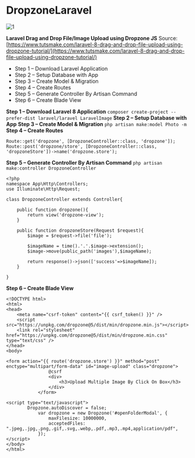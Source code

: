 # DropzoneLaravel
![1](https://user-images.githubusercontent.com/35005761/207071923-bc8f0ca1-f1a1-44e4-8b35-9a9440bd5c4b.jpg)



**Laravel Drag and Drop File/Image Upload using Dropzone JS**
Source: [https://www.tutsmake.com/laravel-8-drag-and-drop-file-upload-using-dropzone-tutorial/](https://www.tutsmake.com/laravel-8-drag-and-drop-file-upload-using-dropzone-tutorial/)

- Step 1 – Download Laravel Application
- Step 2 – Setup Database with App
- Step 3 – Create Model & Migration
- Step 4 – Create Routes
- Step 5 – Generate Controller By Artisan Command
- Step 6 – Create Blade View



**Step 1 – Download Laravel 8 Application**
`composer create-project --prefer-dist laravel/laravel LaravelImage`
**Step 2 – Setup Database with App**
**Step 3 – Create Model & Migration**
`php artisan make:model Photo -m`
**Step 4 – Create Routes**
```
Route::get('dropzone', [DropzoneController::class, 'dropzone']);
Route::post('dropzone/store', [DropzoneController::class, 'dropzoneStore'])->name('dropzone.store');

```
**Step 5 – Generate Controller By Artisan Command**
`php artisan make:controller DropzoneController
`

```
<?php
namespace App\Http\Controllers;
use Illuminate\Http\Request;
    
class DropzoneController extends Controller{
    
    public function dropzone(){
        return view('dropzone-view');
    }     

    public function dropzoneStore(Request $request){
        $image = $request->file('file');
    
        $imageName = time().'.'.$image->extension();
        $image->move(public_path('images'),$imageName);
    
        return response()->json(['success'=>$imageName]);
    }
    
}
```
**Step 6 – Create Blade View**
```
<!DOCTYPE html>
<html>
<head>
    <meta name="csrf-token" content="{{ csrf_token() }}" />
    <script src="https://unpkg.com/dropzone@5/dist/min/dropzone.min.js"></script>
    <link rel="stylesheet" href="https://unpkg.com/dropzone@5/dist/min/dropzone.min.css" type="text/css" />
</head>
<body>
   
<form action="{{ route('dropzone.store') }}" method="post" enctype="multipart/form-data" id="image-upload" class="dropzone">
                @csrf
                <div>
                    <h3>Upload Multiple Image By Click On Box</h3>
                </div>
            </form>
   
<script type="text/javascript">
        Dropzone.autoDiscover = false;
            var dropzone = new Dropzone('#openFolderModal', {
                maxFilesize: 10000000,
                acceptedFiles: ".jpeg,.jpg,.png,.gif,.svg,.webp,.pdf,.mp3,.mp4,application/pdf",
            });
</script>
</body>
</html>
```
